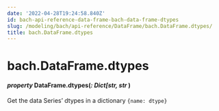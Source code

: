 ```yaml
---
date: '2022-04-28T19:24:58.840Z'
id: bach-api-reference-data-frame-bach-data-frame-dtypes
slug: /modeling/bach/api-reference/DataFrame/bach.DataFrame.dtypes/
title: bach.DataFrame.dtypes
---
```


# bach.DataFrame.dtypes


#### _property_ DataFrame.dtypes(_: Dict[str, str_ )
Get the data Series’ dtypes in a dictionary `{name: dtype}`

<!-- !! processed by numpydoc !! -->
